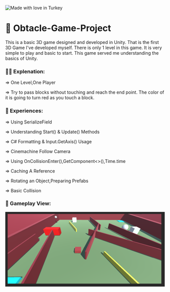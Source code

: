 ![Made with love in Turkey](https://madewithlove.now.sh/tr?heart=true&colorA=%23746d6d&template=for-the-badge)

# :rocket: Obtacle-Game-Project

This is a basic 3D game designed and developed in Unity. That is the first 3D Game I've developed myself. There is only 1 level in this game. It is very simple to play and basic to start. This game served me understanding the basics of Unity. 

###  :sassy_man: Explenation:

⇒ One Level,One Player

⇒ Try to pass blocks without touching and reach the end point. The color of it is going to turn red as you touch a block.

###  :dart: Experiences:

⇒ Using SerializeField

⇒ Understanding Start() & Update() Methods

⇒ C# Formatting & Input.GetAxis() Usage

⇒ Cinemachine Follow Camera

⇒ Using OnCollisionEnter(),GetComponent<>(),Time.time

⇒ Caching A Reference

⇒ Rotating an Object,Preparing Prefabs

⇒ Basic Collision

### :camera_flash: Gameplay View:

![](pre1.png)
